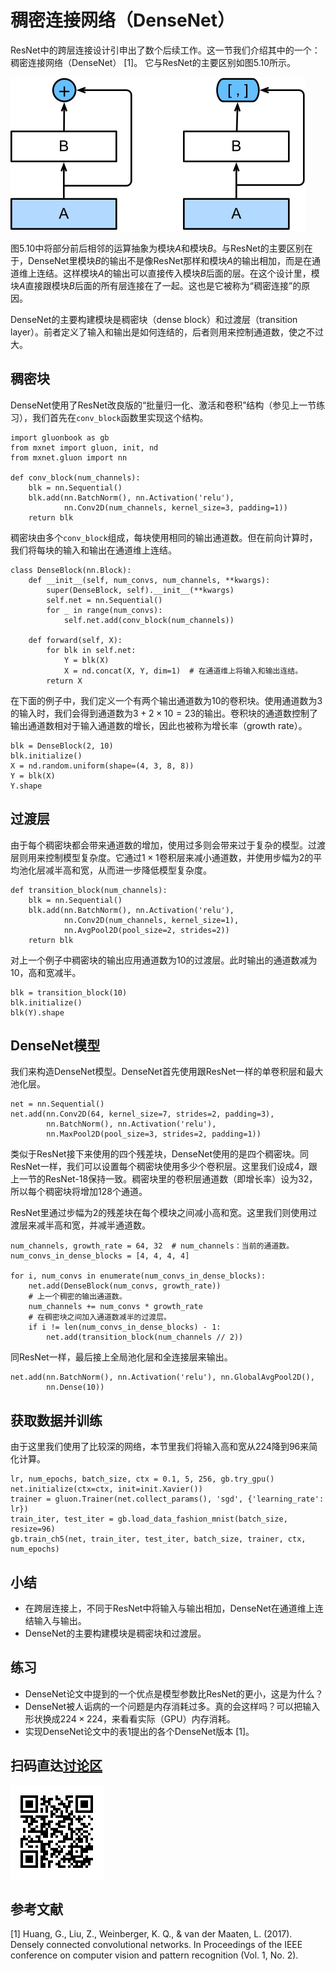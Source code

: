 # 稠密连接网络（DenseNet）

ResNet中的跨层连接设计引申出了数个后续工作。这一节我们介绍其中的一个：稠密连接网络（DenseNet） [1]。 它与ResNet的主要区别如图5.10所示。

![ResNet（左）与DenseNet（右）在跨层连接上的主要区别：使用相加和使用连结。](../img/densenet.svg)

图5.10中将部分前后相邻的运算抽象为模块$A$和模块$B$。与ResNet的主要区别在于，DenseNet里模块$B$的输出不是像ResNet那样和模块$A$的输出相加，而是在通道维上连结。这样模块$A$的输出可以直接传入模块$B$后面的层。在这个设计里，模块$A$直接跟模块$B$后面的所有层连接在了一起。这也是它被称为“稠密连接”的原因。

DenseNet的主要构建模块是稠密块（dense block）和过渡层（transition layer）。前者定义了输入和输出是如何连结的，后者则用来控制通道数，使之不过大。


## 稠密块

DenseNet使用了ResNet改良版的“批量归一化、激活和卷积”结构（参见上一节练习），我们首先在`conv_block`函数里实现这个结构。

```{.python .input  n=1}
import gluonbook as gb
from mxnet import gluon, init, nd
from mxnet.gluon import nn

def conv_block(num_channels):
    blk = nn.Sequential()
    blk.add(nn.BatchNorm(), nn.Activation('relu'),
            nn.Conv2D(num_channels, kernel_size=3, padding=1))
    return blk
```

稠密块由多个`conv_block`组成，每块使用相同的输出通道数。但在前向计算时，我们将每块的输入和输出在通道维上连结。

```{.python .input  n=2}
class DenseBlock(nn.Block):
    def __init__(self, num_convs, num_channels, **kwargs):
        super(DenseBlock, self).__init__(**kwargs)
        self.net = nn.Sequential()
        for _ in range(num_convs):
            self.net.add(conv_block(num_channels))

    def forward(self, X):
        for blk in self.net:
            Y = blk(X)
            X = nd.concat(X, Y, dim=1)  # 在通道维上将输入和输出连结。
        return X
```

在下面的例子中，我们定义一个有两个输出通道数为10的卷积块。使用通道数为3的输入时，我们会得到通道数为$3+2\times 10=23$的输出。卷积块的通道数控制了输出通道数相对于输入通道数的增长，因此也被称为增长率（growth rate）。

```{.python .input  n=8}
blk = DenseBlock(2, 10)
blk.initialize()
X = nd.random.uniform(shape=(4, 3, 8, 8))
Y = blk(X)
Y.shape
```

## 过渡层

由于每个稠密块都会带来通道数的增加，使用过多则会带来过于复杂的模型。过渡层则用来控制模型复杂度。它通过$1\times1$卷积层来减小通道数，并使用步幅为2的平均池化层减半高和宽，从而进一步降低模型复杂度。

```{.python .input  n=3}
def transition_block(num_channels):
    blk = nn.Sequential()
    blk.add(nn.BatchNorm(), nn.Activation('relu'),
            nn.Conv2D(num_channels, kernel_size=1),
            nn.AvgPool2D(pool_size=2, strides=2))
    return blk
```

对上一个例子中稠密块的输出应用通道数为10的过渡层。此时输出的通道数减为10，高和宽减半。

```{.python .input}
blk = transition_block(10)
blk.initialize()
blk(Y).shape
```

## DenseNet模型

我们来构造DenseNet模型。DenseNet首先使用跟ResNet一样的单卷积层和最大池化层。

```{.python .input}
net = nn.Sequential()
net.add(nn.Conv2D(64, kernel_size=7, strides=2, padding=3),
        nn.BatchNorm(), nn.Activation('relu'),
        nn.MaxPool2D(pool_size=3, strides=2, padding=1))
```

类似于ResNet接下来使用的四个残差块，DenseNet使用的是四个稠密块。同ResNet一样，我们可以设置每个稠密块使用多少个卷积层。这里我们设成4，跟上一节的ResNet-18保持一致。稠密块里的卷积层通道数（即增长率）设为32，所以每个稠密块将增加128个通道。

ResNet里通过步幅为2的残差块在每个模块之间减小高和宽。这里我们则使用过渡层来减半高和宽，并减半通道数。

```{.python .input  n=5}
num_channels, growth_rate = 64, 32  # num_channels：当前的通道数。
num_convs_in_dense_blocks = [4, 4, 4, 4]

for i, num_convs in enumerate(num_convs_in_dense_blocks):
    net.add(DenseBlock(num_convs, growth_rate))
    # 上一个稠密的输出通道数。
    num_channels += num_convs * growth_rate
    # 在稠密块之间加入通道数减半的过渡层。
    if i != len(num_convs_in_dense_blocks) - 1:
        net.add(transition_block(num_channels // 2))
```

同ResNet一样，最后接上全局池化层和全连接层来输出。

```{.python .input}
net.add(nn.BatchNorm(), nn.Activation('relu'), nn.GlobalAvgPool2D(),
        nn.Dense(10))
```

## 获取数据并训练

由于这里我们使用了比较深的网络，本节里我们将输入高和宽从224降到96来简化计算。

```{.python .input}
lr, num_epochs, batch_size, ctx = 0.1, 5, 256, gb.try_gpu()
net.initialize(ctx=ctx, init=init.Xavier())
trainer = gluon.Trainer(net.collect_params(), 'sgd', {'learning_rate': lr})
train_iter, test_iter = gb.load_data_fashion_mnist(batch_size, resize=96)
gb.train_ch5(net, train_iter, test_iter, batch_size, trainer, ctx, num_epochs)
```

## 小结

* 在跨层连接上，不同于ResNet中将输入与输出相加，DenseNet在通道维上连结输入与输出。
* DenseNet的主要构建模块是稠密块和过渡层。

## 练习

* DenseNet论文中提到的一个优点是模型参数比ResNet的更小，这是为什么？
* DenseNet被人诟病的一个问题是内存消耗过多。真的会这样吗？可以把输入形状换成$224\times 224$，来看看实际（GPU）内存消耗。
* 实现DenseNet论文中的表1提出的各个DenseNet版本 [1]。

## 扫码直达[讨论区](https://discuss.gluon.ai/t/topic/1664)

![](../img/qr_densenet.svg)

## 参考文献

[1] Huang, G., Liu, Z., Weinberger, K. Q., & van der Maaten, L. (2017). Densely connected convolutional networks. In Proceedings of the IEEE conference on computer vision and pattern recognition (Vol. 1, No. 2).

